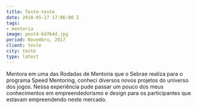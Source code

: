 ```yaml
---
title: Teste-teste
date: 2018-05-27 17:06:00 Z
tags:
- mentoria
image: post4-6d7b4d.jpg
period: Novembro, 2017
client: teste
city: teste
type: latest
---
```


Mentora em uma das Rodadas de Mentoria que o Sebrae realiza para o programa Speed Mentoring, conheci diversos novos projetos do universo dos jogos. Nessa experiência pude passar um pouco dos meus conhecimentos em empreendedorismo e design para os participantes que estavam empreendendo neste mercado.